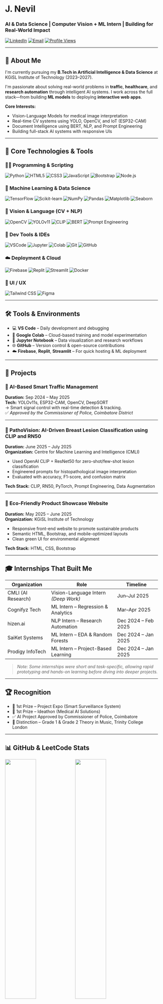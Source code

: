 # J. Nevil

### AI & Data Science | Computer Vision + ML Intern | Building for Real-World Impact

[![LinkedIn](https://img.shields.io/badge/LinkedIn-nevilj-blue?style=flat&logo=linkedin)](https://www.linkedin.com/in/nevilj)
[![Email](https://img.shields.io/badge/Email-nevilj22@gmail.com-red?style=flat&logo=gmail)](mailto:nevilj22@gmail.com)
[![Profile Views](https://komarev.com/ghpvc/?username=nevil2006&label=Profile%20views&color=0e75b6&style=flat)](https://github.com/nevil2006)

---

## 🚀 About Me

I'm currently pursuing my **B.Tech in Artificial Intelligence & Data Science** at KGiSL Institute of Technology (2023–2027).

I'm passionate about solving real-world problems in **traffic**, **healthcare**, and **research automation** through intelligent AI systems. I work across the full stack—from building **ML models** to deploying **interactive web apps**.

**Core Interests:**
- Vision-Language Models for medical image interpretation  
- Real-time CV systems using YOLO, OpenCV, and IoT (ESP32-CAM)  
- Document Intelligence using BERT, NLP, and Prompt Engineering  
- Building full-stack AI systems with responsive UIs

---

## 🧠 Core Technologies & Tools

### 👨‍💻 Programming & Scripting
![Python](https://img.shields.io/badge/Python-3776AB?style=for-the-badge&logo=python&logoColor=white)
![HTML5](https://img.shields.io/badge/HTML5-E34F26?style=for-the-badge&logo=html5&logoColor=white)
![CSS3](https://img.shields.io/badge/CSS3-1572B6?style=for-the-badge&logo=css3&logoColor=white)
![JavaScript](https://img.shields.io/badge/JavaScript-F7DF1E?style=for-the-badge&logo=javascript&logoColor=black)
![Bootstrap](https://img.shields.io/badge/Bootstrap-7952B3?style=for-the-badge&logo=bootstrap&logoColor=white)
![Node.js](https://img.shields.io/badge/Node.js-339933?style=for-the-badge&logo=nodedotjs&logoColor=white)

### 🧪 Machine Learning & Data Science
![TensorFlow](https://img.shields.io/badge/TensorFlow-FF6F00?style=for-the-badge&logo=tensorflow&logoColor=white)
![Scikit-learn](https://img.shields.io/badge/Scikit--Learn-F7931E?style=for-the-badge&logo=scikit-learn&logoColor=white)
![NumPy](https://img.shields.io/badge/NumPy-013243?style=for-the-badge&logo=numpy&logoColor=white)
![Pandas](https://img.shields.io/badge/Pandas-150458?style=for-the-badge&logo=pandas&logoColor=white)
![Matplotlib](https://img.shields.io/badge/Matplotlib-11557C?style=for-the-badge&logo=python&logoColor=white)
![Seaborn](https://img.shields.io/badge/Seaborn-3776AB?style=for-the-badge&logo=python&logoColor=white)

### 🧠 Vision & Language (CV + NLP)
![OpenCV](https://img.shields.io/badge/OpenCV-5C3EE8?style=for-the-badge&logo=opencv&logoColor=white)
![YOLOv11](https://img.shields.io/badge/YOLOv11-00FFFF?style=for-the-badge&logo=darkreader&logoColor=black)
![CLIP](https://img.shields.io/badge/CLIP-VLM-informational?style=for-the-badge)
![BERT](https://img.shields.io/badge/BERT-NLP-blue?style=for-the-badge)
![Prompt Engineering](https://img.shields.io/badge/Prompt_Engineering-FFD700?style=for-the-badge)

### 🧰 Dev Tools & IDEs
![VSCode](https://img.shields.io/badge/VSCode-007ACC?style=for-the-badge&logo=visual-studio-code&logoColor=white)
![Jupyter](https://img.shields.io/badge/Jupyter-F37626?style=for-the-badge&logo=jupyter&logoColor=white)
![Colab](https://img.shields.io/badge/Google_Colab-F9AB00?style=for-the-badge&logo=googlecolab&logoColor=white)
![Git](https://img.shields.io/badge/Git-F05032?style=for-the-badge&logo=git&logoColor=white)
![GitHub](https://img.shields.io/badge/GitHub-181717?style=for-the-badge&logo=github&logoColor=white)

### ☁️ Deployment & Cloud
![Firebase](https://img.shields.io/badge/Firebase-FFCA28?style=for-the-badge&logo=firebase&logoColor=black)
![Replit](https://img.shields.io/badge/Replit-667881?style=for-the-badge&logo=replit&logoColor=white)
![Streamlit](https://img.shields.io/badge/Streamlit-FF4B4B?style=for-the-badge&logo=streamlit&logoColor=white)
![Docker](https://img.shields.io/badge/Docker-2496ED?style=for-the-badge&logo=docker&logoColor=white)

### 🎨 UI / UX
![Tailwind CSS](https://img.shields.io/badge/Tailwind_CSS-06B6D4?style=for-the-badge&logo=tailwindcss&logoColor=white)
![Figma](https://img.shields.io/badge/Figma-F24E1E?style=for-the-badge&logo=figma&logoColor=white)

---

## 🛠 Tools & Environments

- 💻 **VS Code** – Daily development and debugging  
- 🧪 **Google Colab** – Cloud-based training and model experimentation  
- 📒 **Jupyter Notebook** – Data visualization and research workflows  
- 🌐 **GitHub** – Version control & open-source contributions  
- ☁️ **Firebase**, **Replit**, **Streamlit** – For quick hosting & ML deployment  

---

## 📁 Projects

### 🚦 AI-Based Smart Traffic Management  
**Duration:** Sep 2024 – May 2025  
**Tech:** YOLOv11s, ESP32-CAM, OpenCV, DeepSORT  
→ Smart signal control with real-time detection & tracking.  
✅ *Approved by the Commissioner of Police, Coimbatore District*

---

### 🧠 PathoVision: AI-Driven Breast Lesion Classification using CLIP and RN50  
**Duration:** June 2025 – July 2025  
**Organization:** Centre for Machine Learning and Intelligence (CMLI)  

- Used OpenAI CLIP + ResNet50 for zero-shot/few-shot lesion classification  
- Engineered prompts for histopathological image interpretation  
- Evaluated with accuracy, F1-score, and confusion matrix  

**Tech Stack:** CLIP, RN50, PyTorch, Prompt Engineering, Data Augmentation  

---

### 🌱 Eco-Friendly Product Showcase Website  
**Duration:** May 2025 – June 2025  
**Organization:** KGiSL Institute of Technology  

- Responsive front-end website to promote sustainable products  
- Semantic HTML, Bootstrap, and mobile-optimized layouts  
- Clean green UI for environmental alignment  

**Tech Stack:** HTML, CSS, Bootstrap  

---

## 🎓 Internships That Built Me

| Organization        | Role                                  | Timeline              |
|---------------------|----------------------------------------|-----------------------|
| CMLI (AI Research)  | Vision-Language Intern *(Deep Work)*   | Jun–Jul 2025          |
| Cognifyz Tech       | ML Intern – Regression & Analytics     | Mar–Apr 2025          |
| hizen.ai            | NLP Intern – Research Automation       | Dec 2024 – Feb 2025   |
| SaiKet Systems      | ML Intern – EDA & Random Forests       | Dec 2024 – Jan 2025   |
| Prodigy InfoTech    | ML Intern – Project-Based Learning     | Dec 2024 – Jan 2025   |

> *Note: Some internships were short and task-specific, allowing rapid prototyping and hands-on learning before diving into deeper projects.*

---

## 🏆 Recognition

- 🥇 1st Prize – Project Expo (Smart Surveillance System)  
- 🥇 1st Prize – Ideathon (Medical AI Solutions)  
- ✅ AI Project Approved by Commissioner of Police, Coimbatore  
- 🎼 Distinction – Grade 1 & Grade 2 Theory in Music, Trinity College London  

---

## 📊 GitHub & LeetCode Stats

<p>
  <img src="https://github-readme-stats.vercel.app/api?username=nevil2006&show_icons=true&theme=radical" width="45%" />
  <img src="https://github-readme-streak-stats.herokuapp.com/?user=nevil2006&theme=radical" width="45%" />
  <br/>
  <img src="https://github-readme-stats.vercel.app/api/top-langs/?username=nevil2006&theme=dark&layout=compact" width="40%" />
  <img src="https://leetcard.jacoblin.cool/nevilj?theme=dark&font=Kanit" width="50%" />
</p>

---

## 📬 Connect With Me

- [LinkedIn](https://www.linkedin.com/in/nevilj)  
- [Email](mailto:nevilj22@gmail.com)  
- [GitHub](https://github.com/nevil2006)  

---

> “My mission is simple: Build intelligent systems that don’t just predict but **deliver value at the edge, in the clinic, and in the real world**.”

